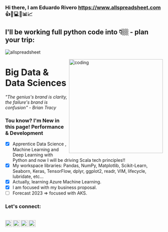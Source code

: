 ### Hi there, I am Eduardo Rivero https://www.allspreadsheet.com :+1::rocket::computer::pushpin::bar_chart::chart_with_upwards_trend:

## I'll be working full python code into 👇🏼 - plan your trip:

![allspreadsheet](https://user-images.githubusercontent.com/98086978/150505283-bff34d72-2673-4b96-aab2-d1ef1d8f0274.png)

<img align="right" alt="coding" width=300 src="https://www.bing.com/images/search?view=detailV2&ccid=69OSwEbM&id=62D719831163BEDB2923B7F9413EE272979AD64B&thid=OIP.69OSwEbMMvxTJDvjJtWx1QHaD4&mediaurl=https%3a%2f%2fmedia1.giphy.com%2fmedia%2fcoxQHKASG60HrHtvkt%2fgiphy.gif&cdnurl=https%3a%2f%2fth.bing.com%2fth%2fid%2fR.ebd392c046cc32fc53243be326d5b1d5%3frik%3dS9aal3LiPkH5tw%26pid%3dImgRaw%26r%3d0&exph=628&expw=1200&q=coding+pyhon+high+level+gif&simid=608043429744289850&FORM=IRPRST&ck=7844D303E2F5F362424AEDCFED7C0A62&selectedIndex=17">

# Big Data & Data Sciences

*"The genius's brand is clarity, the failure's brand is confusion" - Brian Tracy*

 ### Tou know? I'm New in this page! Performance & Development

- [X] Apprentice Data Science , Machine Learning and Deep Learning with Python and now I will be driving Scala tech principles!!
- [X] My workspace libraries: Pandas, NumPy, Matplotlib, Scikit-Learn, Seaborn, Keras, TensorFlow, dplyr, ggplot2, readr, VIM, lifecycle, lubridate, etc...
- [X] Actually, learning Azure Machine Learning.
- [X] I am focused with my business proposal.
- [ ] Forecast 2023 => focused with AKS.

### Let's connect:

<br>
<a href="https://www.linkedin.com/in/reduardoj/">
  <img align="left" alt="LinkedIn" width="22px" src="https://cdn.jsdelivr.net/npm/simple-icons@v3/icons/linkedin.svg" />
 </a>
 <a href="https://www.instagram.com/reduardoj/?hl=es">
  <img align="left" alt="LinkedIn" width="22px" src="https://cdn.jsdelivr.net/npm/simple-icons@v3/icons/instagram.svg" />
 </a>
 <a href="https://www.twitter.com/EduardoR1105">
  <img align="left" alt="LinkedIn" width="22px" src="https://cdn.jsdelivr.net/npm/simple-icons@v3/icons/twitter.svg" />
 </a>
  <a href="mailto:eduardo.rivero@allspreadsheet.com?Subject=Mail%20asunto%20personalizado%20aqui">
  <img align="left" alt="LinkedIn" width="22px" src="https://cdn.jsdelivr.net/npm/simple-icons@3.13.0/icons/mail-dot-ru.svg" />
 </a>
 </br>
